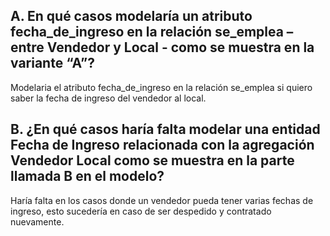 ## A. En qué casos modelaría un atributo fecha_de_ingreso en la relación se_emplea –entre Vendedor y Local - como se muestra en la variante “A”?

Modelaria el atributo fecha_de_ingreso en la relación se_emplea si quiero saber la fecha de ingreso del vendedor al local.

## B. ¿En qué casos haría falta modelar una entidad Fecha de Ingreso relacionada con la agregación Vendedor Local como se muestra en la parte llamada B en el modelo?

Haría falta en los casos donde un vendedor pueda tener varias fechas de ingreso, esto sucedería en caso de ser despedido y contratado nuevamente.